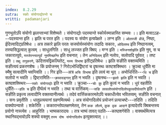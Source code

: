 ```yaml
---
index:  8.2.29
sutra:  स्कोः संयोगाद्योरन्ते च
vritti:  padamanjari
---
```


गुणभूतोऽपि संयोगो झलन्ताभ्यां विशेष्यते ।
संयोगाद्योः पदस्यान्ते स्कोर्यस्मान्नास्ति सम्भवः ।।
इति मत्वाऽऽह---पदस्यान्त इति । झलि च परत इति । पदस्य यः संयोग इत्यपेक्षते । लग्न इति । `ओलस्जी व्रीडे`, निष्ठा, ईदित्त्वादिट्प्रतिषेधः । अत्र तकारे झलि परतः सजयोर्यस्संयोगः तदादिः सकारः, `ओदितश्च` इति निष्ठानत्वम्, तस्यासिद्धत्वात् कुत्वम् । साधुलगिति । साधु लज्जत इति क्विप् । मग्न इति । `मस्जिनशोर्झलि` इति नुम्, स च जकारात्पूर्वः, `मस्जेरन्त्यात्पूर्वं नुममिच्छन्ति` इति वचनात् । तेन `अनिदिताम्` इति नलोपः, सलोपादि पूर्ववत् । तष्ट इति । `तक्षू तनूकरणे`, ऊदित्तावद्विकल्पितेट्, `यस्य विभाषा` इतीट्प्रतिषेधः ।
झलि सङीति वक्तव्यमिति । सङीत्ययं प्रकरणशेषः । किं प्रयोजनम् ? 
गिरोऽभोधिर्द्विष्टरां च दृषत्स्थः काष्टशक्स्थिरः ।
क्रुञ्चा धुर्येति मा स्मैषु सत्वादीनि भवन्त्विति ।।
गिर इति---अत्र `अचि विभाषा` इति लत्वं मा भूत् । अभोधिरिति---`धि च` इति सलोपो न भवति । द्विष्टरामिति---`ह्रस्वादङ्गात्` इति न भवति । दृषत्स्थः---`झलो झलि` इति न भवति । काष्ठशक्स्थिरः---`स्कोः संयोगाद्योः` इति न भवति । क्रुञ्चा---`चोः कुः` इति कुत्वं न भवति । धुरं वहतीति धुर्येति---`हलि च` इति दीर्घत्वं न भवति । तथा च वार्त्तिकम्---`सङि लत्वलोपसंयोगादिलोपकुत्वदीर्घत्वानि` इति । सङीति प्रकृत्य लत्वादीनि वक्तव्यानीत्यर्थः । तदेवं वार्त्तिककारमतेऽपि चकाधीत्येव भवितव्यम्; सङीति वचनात् । सनः प्रमृतीति । धातुप्रत्ययानां ग्रहणमित्यर्थः । अत्र संयोगादिलोपं प्रयोजनं प्रत्याचष्टे---तदिति । तदिति वाक्योपन्यासे । शकेरिति । ककारान्तोपलक्षणमेतत्, तेन `कक लौल्ये`, `कुक वृक आदाने` इत्यादेरपि क्विबन्तस्य प्रयोगो नास्त्येव । आहुरिति । भाष्यकारादयः । तत्र भाष्यं तावत् पठति---काष्ठशगेवेति । वाक्यर्थमित्यत्र स्थानिवद्भावोऽपि शक्यो वक्तुम् `तस्य दोषः संयोगादिलोप` इत्युक्तत्वात् ।।
